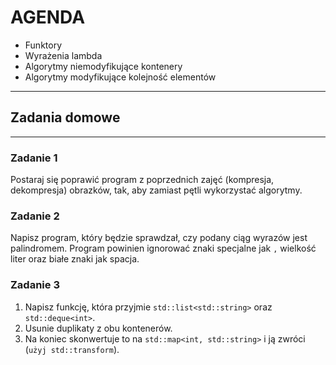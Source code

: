 <!-- .slide: data-background="#111111" -->

# AGENDA

* <!-- .element: class="fragment fade-in" --> Funktory
* <!-- .element: class="fragment fade-in" --> Wyrażenia lambda
* <!-- .element: class="fragment fade-in" --> Algorytmy niemodyfikujące kontenery
* <!-- .element: class="fragment fade-in" --> Algorytmy modyfikujące kolejność elementów

___

## Zadania domowe

___

### Zadanie 1

Postaraj się poprawić program z poprzednich zajęć (kompresja, dekompresja) obrazków, tak, aby zamiast pętli wykorzystać algorytmy.

### Zadanie 2

Napisz program, który będzie sprawdzał, czy podany ciąg wyrazów jest palindromem.
Program powinien ignorować znaki specjalne jak `,` wielkość liter oraz białe znaki jak spacja.

### Zadanie 3

1) Napisz funkcję, która przyjmie `std::list<std::string>` oraz `std::deque<int>`.
2) Usunie duplikaty z obu kontenerów.  
3) Na koniec skonwertuje to na `std::map<int, std::string>` i ją zwróci (`użyj std::transform`).
